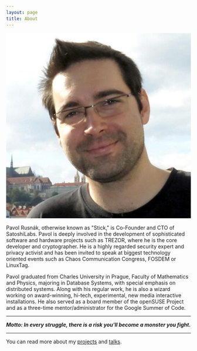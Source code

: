 ```yaml
---
layout: page
title: About
---
```


![photo](/assets/photo.jpg)

Pavol Rusnák, otherwise known as "Stick," is Co-Founder and CTO of
SatoshiLabs.  Pavol is deeply involved in the development of
sophisticated software and hardware projects such as TREZOR, where he
is the core developer and cryptographer. He is a highly regarded
security expert and privacy activist and has been invited to speak at
biggest technology oriented events such as Chaos Communication
Congress, FOSDEM or LinuxTag.

Pavol graduated from Charles University in Prague, Faculty of
Mathematics and Physics, majoring in Database Systems, with special
emphasis on distributed systems. Along with his regular work, he is
also a wizard working on award-winning, hi-tech, experimental, new
media interactive installations. He also served as a board member of
the openSUSE Project and as a three-time mentor/administrator for the
Google Summer of Code.

----

***Motto: In every struggle, there is a risk you'll become a monster you fight.***

----

You can read more about my [projects](/projects) and [talks](/talks).
